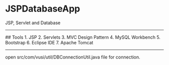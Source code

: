 # JSPDatabaseApp

JSP, Servlet and Database
<hr>
  ## Tools
  1. JSP
  2. Servlets
  3. MVC Design Pattern
  4. MySQL Workbench
  5. Bootstrap
  6. Eclipse IDE
  7. Apache Tomcat
<hr>
<div>
  <p>open src/com/vusi/util/DBConnectionUtil.java file for connection.<p/>
<div/>
